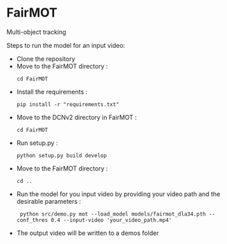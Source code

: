 # FairMOT
Multi-object tracking 

Steps to run the model for an input video:

* Clone the repository
* Move to the FairMOT directory :
  ```shell
  cd FairMOT
  ```
* Install the requirements :
  ```shell
  pip install -r "requirements.txt"
  ```
* Move to the DCNv2 directory in FairMOT : 
    ```shell
   cd FairMOT
  ```
* Run setup.py :
  ```shell
  python setup.py build develop
  ``` 
* Move to the FairMOT directory :
  ``` shell
  cd ..
  ```
* Run the model for you input video by providing your video path and the desirable parameters :
  ```shell
   python src/demo.py mot --load_model models/fairmot_dla34.pth --conf_thres 0.4 --input-video 'your_video_path.mp4'
  ```
* The output video will be written to a demos folder
